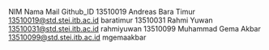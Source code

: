 NIM       Nama					Mail								Github_ID
13510019  Andreas Bara Timur	13510019@std.stei.itb.ac.id			baratimur
13510031  Rahmi Yuwan			13510031@std.stei.itb.ac.id			rahmiyuwan
13510099  Muhammad Gema Akbar   13510099@std.stei.itb.ac.id			mgemaakbar
